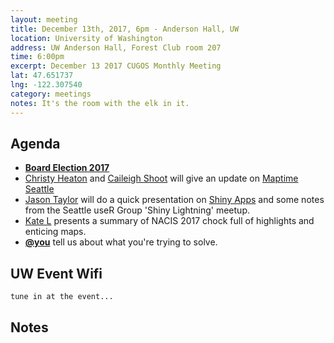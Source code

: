```yaml
---
layout: meeting
title: December 13th, 2017, 6pm - Anderson Hall, UW
location: University of Washington
address: UW Anderson Hall, Forest Club room 207
time: 6:00pm
excerpt: December 13 2017 CUGOS Monthly Meeting
lat: 47.651737
lng: -122.307540
category: meetings
notes: It's the room with the elk in it.
---
```



## Agenda
- **[Board Election 2017](http://cugos.org/election/2017/)**
- [Christy Heaton](https://twitter.com/christytoes) and [Caileigh Shoot](https://twitter.com/caileighshoot) will give an update on [Maptime Seattle](http://maptimesea.github.io/) 
- [Jason Taylor](https://github.com/JMT2080AD) will do a quick presentation on [Shiny Apps](https://shiny.rstudio.com/gallery/) and some notes from the Seattle useR Group 'Shiny Lightning' meetup.
- [Kate L](https://github.com/kateler) presents a summary of NACIS 2017 chock full of highlights and enticing maps.
- **[@you](http://cugos.org/people/)** tell us about what you're trying to solve.

## UW Event Wifi

```
tune in at the event...
```

## Notes
